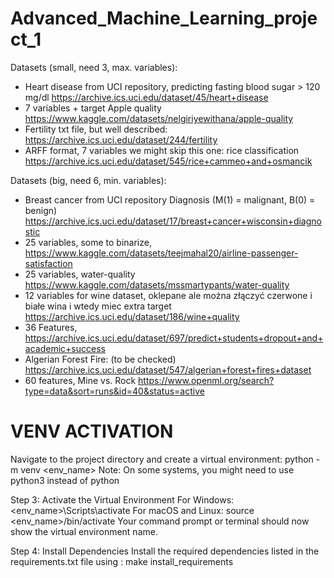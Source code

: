 # Advanced_Machine_Learning_project_1

Datasets (small, need 3, max. variables):
- Heart disease from UCI repository, predicting  fasting blood sugar > 120 mg/dl https://archive.ics.uci.edu/dataset/45/heart+disease
- 7 variables + target Apple quality https://www.kaggle.com/datasets/nelgiriyewithana/apple-quality
- Fertility txt file, but well described:  https://archive.ics.uci.edu/dataset/244/fertility
- ARFF format, 7 variables we might skip this one:  rice classification https://archive.ics.uci.edu/dataset/545/rice+cammeo+and+osmancik

Datasets (big, need 6, min. variables):
- Breast cancer from UCI repository Diagnosis (M(1) = malignant, B(0) = benign) https://archive.ics.uci.edu/dataset/17/breast+cancer+wisconsin+diagnostic
- 25 variables, some to binarize, https://www.kaggle.com/datasets/teejmahal20/airline-passenger-satisfaction
- 25 variables,  water-quality https://www.kaggle.com/datasets/mssmartypants/water-quality
- 12 variables for wine dataset, oklepane ale można złączyć czerwone i białe wina i wtedy miec extra target  https://archive.ics.uci.edu/dataset/186/wine+quality
- 36 Features, https://archive.ics.uci.edu/dataset/697/predict+students+dropout+and+academic+success
- Algerian Forest Fire:  (to be checked)   https://archive.ics.uci.edu/dataset/547/algerian+forest+fires+dataset
- 60 features, Mine vs. Rock https://www.openml.org/search?type=data&sort=runs&id=40&status=active


# VENV ACTIVATION
Navigate to the project directory and create a virtual environment: python -m venv <env_name> Note: On some systems, you might need to use python3 instead of python

Step 3: Activate the Virtual Environment
For Windows: <env_name>\Scripts\activate
For macOS and Linux: source <env_name>/bin/activate
Your command prompt or terminal should now show the virtual environment name.

Step 4: Install Dependencies
Install the required dependencies listed in the requirements.txt file using : make install_requirements
